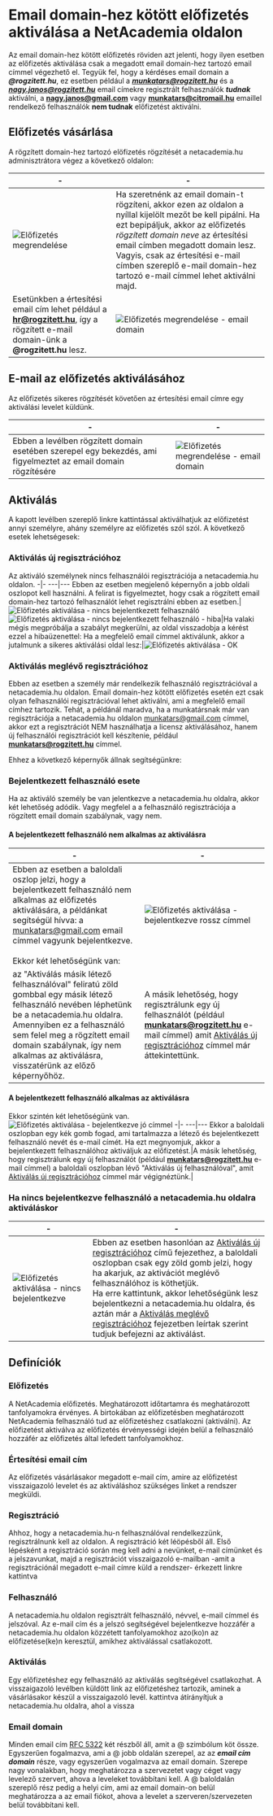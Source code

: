 # Email domain-hez kötött előfizetés aktiválása a NetAcademia oldalon
Az email domain-hez kötött előfizetés röviden azt jelenti, hogy ilyen esetben az előfizetés aktiválása csak a megadott email domain-hez tartozó email címmel végezhető el. Tegyük fel, hogy a kérdéses email domain a ***@rogzitett.hu***, ez esetben például a ***munkatars@rogzitett.hu*** és a ***nagy.janos@rogzitett.hu*** email címekre regisztrált felhasználók ***tudnak*** aktiválni, a **nagy.janos@gmail.com** vagy **munkatars@citromail.hu** emaillel rendelkező felhasználók **nem tudnak** előfizetést aktiválni.

## Előfizetés vásárlása
A rögzített domain-hez tartozó elöfizetés rögzítését a netacademia.hu adminisztrátora végez a következő oldalon:

-|-
---|--- 
![Előfizetés megrendelése](/img/01-Elofizetes-megrendelese.png) | Ha szeretnénk az email domain-t rögzíteni, akkor ezen az oldalon a nyíllal kijelölt mezőt be kell pipálni. Ha ezt bepipáljuk, akkor az előfizetés *rögzített domain neve* az értesítési email címben megadott domain lesz. Vagyis, csak az értesítési e-mail címben szereplő e-mail domain-hez tartozó e-mail címmel lehet aktiválni majd.
Esetünkben a értesítési email cím lehet például a **hr@rogzitett.hu**, így a rögzített e-mail domain-ünk a **@rogzitett.hu** lesz. | ![Előfizetés megrendelése - email domain](/img/01-Elofizetes-megrendelese-b.png)

## E-mail az előfizetés aktiválásához
Az előfizetés sikeres rögzítését követően az értesítési email címre egy aktiválási levelet küldünk. 

-|-
---|---
Ebben a levélben rögzített domain esetében szerepel egy bekezdés, ami figyelmeztet az email domain rögzítésére|![Előfizetés megrendelése - email domain](/img/02-Elofizetes-aktivalo-level.png)

## Aktiválás
A kapott levélben szereplő linkre kattintással aktiválhatjuk az előfizetést annyi személyre, ahány személyre az előfizetés szól szól. A következő esetek lehetségesek:

### Aktiválás új regisztrációhoz<a name="aktivalasuj"></a>
Az aktiváló személynek nincs felhasználói regisztrációja a netacademia.hu oldalon. 
-|-
---|---
Ebben az esetben megjelenő képernyőn a jobb oldali oszlopot kell használni. A felirat is figyelmeztet, hogy csak a rögzített email domain-hez tartozó felhasználót lehet regisztrálni ebben az esetben.|![Előfizetés aktiválása - nincs bejelentkezett felhasználó](/img/10-Elofizetes-aktivalasa-nincs-bejelentkezve-uj-felhasznalo.png)
![Előfizetés aktiválása - nincs bejelentkezett felhasználó - hiba](/img/11-Elofizetes-aktivalasa-nincs-bejelentkezve-uj-felhasznalo-hiba.png)|Ha valaki mégis megpróbálja a szabályt megkerülni, az oldal visszadobja a kérést ezzel a hibaüzenettel:
Ha a megfelelő email címmel aktiválunk, akkor a jutalmunk a sikeres aktiválási oldal lesz:|![Előfizetés aktiválása - OK](/img/09-Elofizetes-aktivalasa-OK.png)

### Aktiválás meglévő regisztrációhoz<a name="aktivalasregi"></a>
Ebben az esetben a személy már rendelkezik felhasználó regisztrációval a netacademia.hu oldalon. Email domain-hez kötött előfizetés esetén ezt csak olyan felhasználói regisztrációval lehet aktiválni, ami a megfelelő email címhez tartozik. Tehát, a példánál maradva, ha a munkatársnak már van regisztrációja a netacademia.hu oldalon munkatars@gmail.com címmel, akkor ezt a regisztrációt NEM használhatja a licensz aktiválásához, hanem új felhasználói regisztrációt kell készítenie, például **munkatars@rogzitett.hu** címmel.

Ehhez a következő képernyők állnak segítségünkre:

### Bejelentkezett felhasználó esete
Ha az aktiváló személy be van jelentkezve a netacademia.hu oldalra, akkor két lehetőség adódik. Vagy megfelel a a felhasználó regisztrációja a rögzített email domain szabálynak, vagy nem.

#### A bejelentkezett felhasználó nem alkalmas az aktiválásra
-|-
---|---
Ebben az esetben a baloldali oszlop jelzi, hogy a bejelentkezett felhasználó nem alkalmas az előfizetés aktiválására, a példánkat segítségül hívva:  a munkatars@gmail.com email címmel vagyunk bejelentkezve. </br></br> Ekkor két lehetőségünk van: |![Előfizetés aktiválása - bejelentkezve rossz címmel](/img/05-Elofizetes-aktivalasa-bejelentkezve-rossz-cimmel.png)
az "Aktiválás másik létező felhasználóval" feliratú zöld gombbal egy másik létező felhasználó nevében léphetünk be a netacademia.hu oldalra. Amennyiben ez a felhasználó sem felel meg a rögzített email domain szabálynak, így nem alkalmas az aktiválásra, visszatérünk az előző képernyőhöz. |A másik lehetőség, hogy regisztrálunk egy új felhasználót (például **munkatars@rogzitett.hu** e-mail címmel) amit [Aktiválás új regisztrációhoz](#aktivalasuj) címmel már áttekintettünk.

#### A bejelentkezett felhasználó alkalmas az aktiválásra
Ekkor szintén két lehetőségünk van.
![Előfizetés aktiválása - bejelentkezve jó címmel](/img/04-Elofizetes-aktivalasa-bejelentkezve-jo-cimmel.png)
-|-
---|---
Ekkor a baloldali oszlopban egy kék gomb fogad, ami tartalmazza a létező és bejelentkezett felhasználó nevét és e-mail címét. Ha ezt megnyomjuk, akkor a bejelentkezett felhasználóhoz aktiváljuk az előfizetést.|A másik lehetőség, hogy regisztrálunk egy új felhasználót (például **munkatars@rogzitett.hu** e-mail címmel) a baloldali oszlopban lévő "Aktiválás új felhasználóval", amit [Aktiválás új regisztrációhoz](#aktivalasuj) címmel már végignéztünk.|

### Ha nincs bejelentkezve felhasználó a netacademia.hu oldalra aktiváláskor

-|-
---|---
![Előfizetés aktiválása - nincs bejelentkezve](/img/03-Elofizetes-aktivalasa-nincs-bejelentkezve.png)|Ebben az esetben hasonlóan az [Aktiválás új regisztrációhoz](#aktivalasuj) című fejezethez, a baloldali oszlopban csak egy zöld gomb jelzi, hogy ha akarjuk, az aktivációt meglévő felhasználóhoz is köthetjük. </br> Ha erre kattintunk, akkor lehetőségünk lesz bejelentkezni a netacademia.hu oldalra, és aztán már a [Aktiválás meglévő regisztrációhoz](#aktivalasregi) fejezetben leírtak szerint tudjuk befejezni az aktiválást.



## Definíciók
### Előfizetés
A NetAcademia előfizetés. Meghatározott időtartamra és meghatározott tanfolyamokra érvényes. A birtokában az előfizetésben meghatározott NetAcademia felhasználó tud az előfizetéshez csatlakozni (aktiválni). Az előfizetést aktiválva az előfizetés érvényességi idején belül a felhasználó hozzáfér az előfizetés által lefedett tanfolyamokhoz.
### Értesítési email cím
Az előfizetés vásárlásakor megadott e-mail cím, amire az előfizetést visszaigazoló levelet és az aktiváláshoz szükséges linket a rendszer megküldi.

### Regisztráció
Ahhoz, hogy a netacademia.hu-n felhasználóval rendelkezzünk, regisztrálnunk kell az oldalon. A regisztráció két léöpésből áll. Első lépésként a regisztráció során meg kell adni a nevünket, e-mail címünket és a jelszavunkat, majd a regisztrációt visszaigazoló e-mailban -amit a regisztrációnál megadott e-mail címre küld a rendszer- érkezett linkre kattintva 

### Felhasználó
A netacademia.hu oldalon regisztrált felhasználó, névvel, e-mail címmel és jelszóval. Az e-mail cím és a jelszó segítségével bejelentkezve hozzáfér a netacademia.hu oldalon közzétett tanfolyamokhoz azo(ko)n az előfizetése(ke)n keresztül, amikhez aktiválással csatlakozott.

### Aktiválás
Egy előfizetéshez egy felhasználó az aktiválás segítségével csatlakozhat. A visszaigazoló levélben küldött link az előfizetéshez tartozik, aminek a vásárlásakor készül a visszaigazoló levél. 
kattintva átírányítjuk a netacademia.hu oldalra, ahol a vissza



### Email domain
Minden email cím [RFC 5322](https://tools.ietf.org/html/rfc5322) két részből áll, amit a @ szimbólum köt össze. Egyszerűen fogalmazva, ami a @ jobb oldalán szerepel, az az ***email cím domain*** része, vagy egyszerűen vogalmazva az email domain. Szerepe nagy vonalakban, hogy meghatározza a szervezetet vagy céget vagy levelező szervert, ahova a leveleket továbbítani kell. A @ baloldalán szereplő rész pedig a helyi cím, ami az email domain-on belül meghatározza a az email fiókot, ahova a levelet a szerveren/szervezeten belül továbbítani kell.